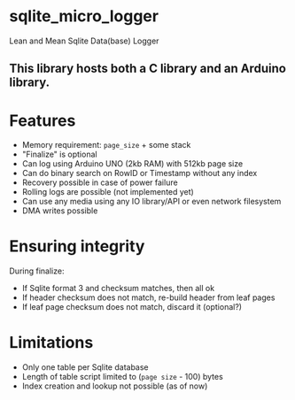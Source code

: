 # sqlite_micro_logger

Lean and Mean Sqlite Data(base) Logger

## This library hosts both a C library and an Arduino library.

# Features

- Memory requirement: `page_size` + some stack
- "Finalize" is optional 
- Can log using Arduino UNO (2kb RAM) with 512kb page size
- Can do binary search on RowID or Timestamp without any index
- Recovery possible in case of power failure
- Rolling logs are possible (not implemented yet)
- Can use any media using any IO library/API or even network filesystem
- DMA writes possible

# Ensuring integrity

During finalize:
- If Sqlite format 3 and checksum matches, then all ok
- If header checksum does not match, re-build header from leaf pages
- If leaf page checksum does not match, discard it (optional?)

# Limitations

- Only one table per Sqlite database
- Length of table script limited to (`page size` - 100) bytes
- Index creation and lookup not possible (as of now)

